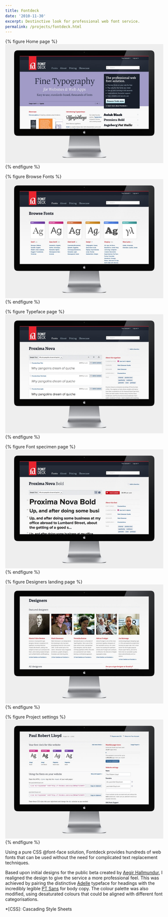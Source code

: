 ```yaml
---
title: Fontdeck
date: '2010-11-30'
excerpt: Destinctive look for professional web font service.
permalink: /projects/fontdeck.html
---
```

{% figure Home page %}
![](/assets/images/projects/fontdeck/0.jpg)
{% endfigure %}

{% figure Browse Fonts %}
![](/assets/images/projects/fontdeck/1.jpg)
{% endfigure %}

{% figure Typeface page %}
![](/assets/images/projects/fontdeck/2.jpg)
{% endfigure %}

{% figure Font specimen page %}
![](/assets/images/projects/fontdeck/3.jpg)
{% endfigure %}

{% figure Designers landing page %}
![](/assets/images/projects/fontdeck/4.jpg)
{% endfigure %}

{% figure Project settings %}
![](/assets/images/projects/fontdeck/5.jpg)
{% endfigure %}

Using a pure CSS @font-face solution, Fontdeck provides hundreds of web fonts that can be used without the need for complicated text replacement techniques.

Based upon initial designs for the public beta created by [Aegir Hallmundur][1], I realigned the design to give the service a more professional feel. This was achieved by pairing the distinctive [Adelle][2] typeface for headings with the incredibly legible [PT Sans][3] for body copy. The colour palette was also modified, using desaturated colours that could be aligned with different font categorisations.

[1]: http://aegir.me/work/fontdeck/
[2]: http://fontdeck.com/typeface/adelle
[3]: http://fontdeck.com/typeface/ptsans

*[CSS]: Cascading Style Sheets